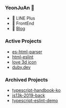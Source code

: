 ### YeonJuAn 👋

- 💼 LINE Plus
- 🔭 FrontEnd
- 📒 [Blog](https://github.com/yeonjuan/dev-blog) 

### Active Projects
- [es-html-parser](https://github.com/yeonjuan/es-html-parser)
- [html-eslint](https://github.com/yeonjuan/html-eslint)
- [love 3d icon](https://love3dicon.com/)
- [duby.dev](https://duby.dev/)

### Archived Projects

- [typescript-handbook-ko](https://github.com/yeonjuan/TypeScript-Handbook-ko)
- [js13k-2019-back](https://github.com/yeonjuan/js13k-2019-back)
- [typescript-eslint-demo](https://github.com/yeonjuan/typescript-eslint-demo)
